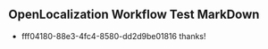 ## OpenLocalization Workflow Test MarkDown
* fff04180-88e3-4fc4-8580-dd2d9be01816 thanks!

<!--HONumber=Jul16_HO2-->


